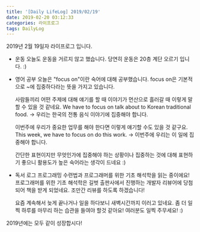 ```yaml
---
title: '[Daily LifeLog] 2019/02/19'
date: 2019-02-20 03:12:33
categories: 라이프로그
tags: DailyLog
---
```


 2019년 2월 19일자 라이프로그 입니다.

 - 운동
   오늘도 운동을 거르지 않고 했습니다.
	 당연히 운동은 20층 계단 오르기 입니다. :)

 - 영어 공부
   오늘은 "focus on"이란 숙어에 대해 공부했습니다.
	 focus on은 기본적으로 ~에 집중하다라는 뜻을 가지고 있습니다.

	 사람들끼리 어떤 주제에 대해 얘기를 할 때 이야기가 먼산으로 흘러갈 때 이렇게 말할 수 있을 것 같네요.
	 We have to focus on talk about to Korean traditional food.
	 -> 우리는 한국의 전통 음식 이야기에 집중해야 합니다.

	 이번주에 우리가 중요한 업무를 해야 한다면 이렇게 얘기할 수도 있을 것 같구요.
	 This week, we have to focus on do this work.
	 -> 이번주에 우리는 이 일에 집중해야 합니다.

	 간단한 표현이지만 무엇인가에 집중해야 하는 상황이나 집중하는 것에 대해 표현하기 좋으니 
	 활용도가 높은 숙어라는 생각이 드네요 :)

 - 독서 로그
	 프로그래밍 수련법과 프로그래머를 위한 기초 해석학을 읽는 중이에요!
	 프로그래머를 위한 기초 해석학은 길벗 출판사에서 진행하는 개발자 리뷰어에 당첨되어 책을 받게 되었네요.
	 조만간 리뷰를 하도록 하겠습니다!

	 요즘 계속해서 늦게 끝나거나 일을 하다보니 새벽시간까지 이러고 있네요.
	 좀 더 일찍 하루를 마무리 하는 습관을 들여야 할것 같아요!
	 여러분도 일찍 주무세요! :)

2019년에는 모두 같이 성장합시다!
